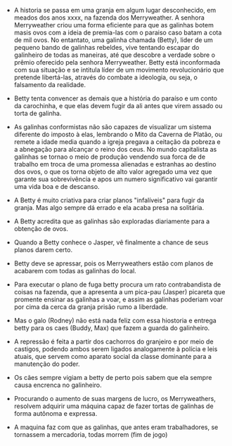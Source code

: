 
- A historia se passa em uma granja em algum lugar desconhecido, em meados dos anos xxxx, na fazenda dos Merryweather. A senhora Merryweather criou uma forma eficiente para que as galinhas botem masis ovos com  a ideia de premia-las com o paraiso caso batam a cota de mil ovos. No entantato, uma galinha chamada (Betty), lider de um pequeno bando de galinhas rebeldes, vive tentando escapar do galinheiro de todas as maneiras, até que descobre a verdade sobre o prêmio oferecido pela senhora Merryweather. Betty está inconformada com sua situação e se intitula líder de um movimento revolucionário que pretende libertá-las, através do combate a ideologia, ou seja, o falsamento da realidade.

- Betty tenta convencer as demais que a história do paraíso e um conto da carochinha, e que elas devem fugir da ali antes que virem assado ou torta de galinha.

- As galinhas conformistas não são capazes de visualizar um sistema diferente do imposto à elas, lembrando o Mito da Caverna de Platão, ou remete a idade media quando a igreja pregava a ceitação da pobreza e a abnegação para alcançar o reino dos ceus. No mundo capitalista as galinhas se tornao o meio de produção vendendo sua forca de de trabalho em troca de uma promessa alienadas e estranhas ao destino dos ovos, o que os torna objeto de alto valor agregado uma vez que garante sua sobrevivência e apos um numero significativo vai garantir uma vida boa e de descanso.

- A Betty é muito criativa para criar planos "infalíveis" para fugir da granja. Mas algo sempre dá errado e ela acaba presa na solitária. 

- A Betty  acredita que as galinhas são exploradas diariamente para a obtenção de ovos.

- Quando a Betty  conhece o Jasper, vê finalmente a chance de seus planos darem certo.

- Betty deve se apressar, pois os Merryweathers estão com planos de acabarem com todas as galinhas do local.

- Para executar o plano de fuga betty procura um rato contrabandista de coisas na fazenda, que a apresenta a um pica-pau (Jasper) picareta que promente ensinar as galinhas a voar, e assim as galinhas poderiam voar por cima da cerca da granja prisão rumo a liberdade.

- Mas o galo (Rodney) não está nada feliz com essa hiostoria e entrega betty para os caes (Buddy, Max) que fazem a guarda do galinheiro.

- A repressão é feita a partir dos cachorros do granjeiro e por meio de castigos, podendo ambos serem ligados analogamente à polícia e leis atuais, que servem como aparato social da classe dominante para a manutenção do poder.

- Os cães sempre  vigiam a betty de perto pois sabem que ela sempre causa encrenca no galinheiro.

- Procurando o aumento de suas margens de lucro, os  Merryweathers, resolvem adquirir uma máquina capaz de fazer tortas de galinhas de forma autônoma e expressa.


- A maquina faz com que as galinhas, que antes eram trabalhadores, se tornassem a mercadoria, todas morrem (fim de jogo)


